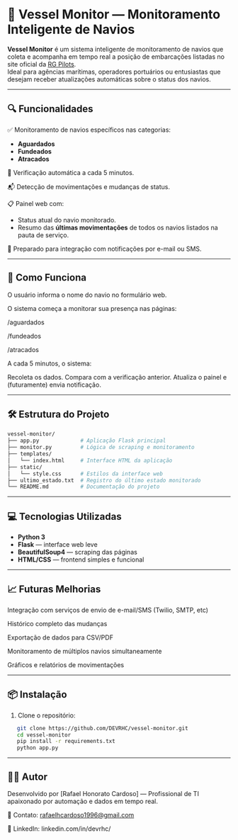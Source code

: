# 🚢 Vessel Monitor — Monitoramento Inteligente de Navios

**Vessel Monitor** é um sistema inteligente de monitoramento de navios que coleta e acompanha em tempo real a posição de embarcações listadas no site oficial da [RG Pilots](https://www.rgpilots.com.br/).  
Ideal para agências marítimas, operadores portuários ou entusiastas que desejam receber atualizações automáticas sobre o status dos navios.

---

## 🔍 Funcionalidades

✅ Monitoramento de navios específicos nas categorias:
  - **Aguardados**
  - **Fundeados**
  - **Atracados**
    
📡 Verificação automática a cada 5 minutos.

📬 Detecção de movimentações e mudanças de status.

📋 Painel web com:
  - Status atual do navio monitorado.
  - Resumo das **últimas movimentações** de todos os navios listados na pauta de serviço.
    
🔔 Preparado para integração com notificações por e-mail ou SMS.

---

## 🧠 Como Funciona

O usuário informa o nome do navio no formulário web.

O sistema começa a monitorar sua presença nas páginas:

/aguardados

/fundeados

/atracados

A cada 5 minutos, o sistema:

Recoleta os dados.
Compara com a verificação anterior.
Atualiza o painel e (futuramente) envia notificação.

---

## 🛠️ Estrutura do Projeto

```bash
vessel-monitor/
├── app.py             # Aplicação Flask principal
├── monitor.py         # Lógica de scraping e monitoramento
├── templates/
│   └── index.html     # Interface HTML da aplicação
├── static/
│   └── style.css      # Estilos da interface web
├── ultimo_estado.txt  # Registro do último estado monitorado
└── README.md          # Documentação do projeto

```
---

## 💻 Tecnologias Utilizadas

- **Python 3**
- **Flask** — interface web leve
- **BeautifulSoup4** — scraping das páginas
- **HTML/CSS** — frontend simples e funcional

---

## 📈 Futuras Melhorias
Integração com serviços de envio de e-mail/SMS (Twilio, SMTP, etc)

Histórico completo das mudanças

Exportação de dados para CSV/PDF

Monitoramento de múltiplos navios simultaneamente

Gráficos e relatórios de movimentações

---

## 📦 Instalação

1. Clone o repositório:
```bash
   git clone https://github.com/DEVRHC/vessel-monitor.git
   cd vessel-monitor
   pip install -r requirements.txt
   python app.py
```
   ---

## 🧑‍💻 Autor
Desenvolvido por [Rafael Honorato Cardoso] — Profissional de TI apaixonado por automação e dados em tempo real.

📧 Contato: rafaelhcardoso1996@gmail.com

📍 LinkedIn: linkedin.com/in/devrhc/
